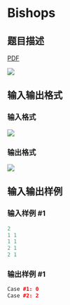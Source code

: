 # Bishops

## 题目描述

[problemUrl]: https://uva.onlinejudge.org/index.php?option=com_onlinejudge&Itemid=8&category=24&page=show_problem&problem=2228

[PDF](https://uva.onlinejudge.org/external/112/p11261.pdf)

![](https://cdn.luogu.com.cn/upload/vjudge_pic/UVA11261/2cc772d22f281f229c63b7465aacbe0589835865.png)

## 输入输出格式

### 输入格式

![](https://cdn.luogu.com.cn/upload/vjudge_pic/UVA11261/32608764620095281b1f43184b7e49e7b3a7077c.png)

### 输出格式

![](https://cdn.luogu.com.cn/upload/vjudge_pic/UVA11261/a02983dae2abcdee79f710adb6b2ecd9d52f3ff1.png)

## 输入输出样例

### 输入样例 #1

```cpp
2
1 1
1 1
2 1
2 1
```


### 输出样例 #1

```cpp
Case #1: 0
Case #2: 2
```


